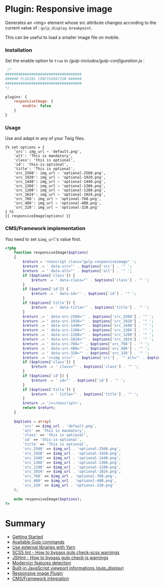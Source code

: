 # Plugin: Responsive image

Generates an \<img\> element whose src attribute changes according to the current value of : `gulp_display.breakpoint`.

This can be useful to load a smaller image file on mobile. 

### Installation

Set the enable option to `true` in */gulp-includes/gulp-configuration.js* :

```js
 /*
###################################
###### PLUGINS CONFIGURATION ######
###################################
*/

plugins: {
    responsiveImage: {
        enable: false
    }
}
```

### Usage

Use and adapt in any of your Twig files.

```twig
{% set options = {
    'src': img_url ~ 'default.png',
    'alt': 'This is mandatory',
    'class': 'this is optional',
    'id': 'this-is-optional',
    'title': 'This is optional',
    'src_2560': img_url ~ 'optional-2560.png',
    'src_1920': img_url ~ 'optional-1920.png',
    'src_1440': img_url ~ 'optional-1440.png',
    'src_1366': img_url ~ 'optional-1366.png',
    'src_1280': img_url ~ 'optional-1280.png',
    'src_1024': img_url ~ 'optional-1024.png',
    'src_768': img_url ~ 'optional-768.png',
    'src_480': img_url ~ 'optional-480.png',
    'src_320': img_url ~ 'optional-320.png'
} %}
{{ responsiveImage(options) }}
```

### CMS/Framework implementation

You need to set `$img_url`'s value first.

```php
<?php
    function responsiveImage($options)
    {
        $return = '<noscript class="gulp-responsiveimage" ';
        $return .= ' data-src="' . $options['src'] . '" ';
        $return .= ' data-alt="' . $options['alt'] . '" ';
        if ($options['class']) {
            $return .= ' data-class="' . $options['class'] . '" ';
        }
        if ($options['id']) {
            $return .= ' data-id="' . $options['id'] . '" ';
        }
        if ($options['title']) {
            $return .= ' data-title="' . $options['title'] . '" ';
        }
        $return .= ' data-src-2560="' . $options['src_2560'] . '" ';
        $return .= ' data-src-1920="' . $options['src_1920'] . '" ';
        $return .= ' data-src-1440="' . $options['src_1440'] . '" ';
        $return .= ' data-src-1366="' . $options['src_1366'] . '" ';
        $return .= ' data-src-1280="' . $options['src_1280'] . '" ';
        $return .= ' data-src-1024="' . $options['src_1024'] . '" ';
        $return .= ' data-src-768="' . $options['src_768'] . '" ';
        $return .= ' data-src-480="' . $options['src_480'] . '" ';
        $return .= ' data-src-320="' . $options['src_320'] . '" ';
        $return .= '><img src="' . $options['src'] . '" alt="' . $options['alt'] . '" ';
        if ($options['class']) {
            $return .= ' class="' . $options['class'] . '" ';
        }
        if ($options['id']) {
            $return .= ' id="' . $options['id'] . '" ';
        }
        if ($options['title']) {
            $return .= ' title="' . $options['title'] . '" ';
        }
        $return .= '/></noscript>';
        return $return;
    }
    
    $options = array(
        'src' => $img_url . 'default.png',
        'alt' => 'This is mandatory',
        'class' => 'this is optional',
        'id' => 'this-is-optional',
        'title' => 'This is optional',
        'src_2560' => $img_url . 'optional-2560.png',
        'src_1920' => $img_url . 'optional-1920.png',
        'src_1440' => $img_url . 'optional-1440.png',
        'src_1366' => $img_url . 'optional-1366.png',
        'src_1280' => $img_url . 'optional-1280.png',
        'src_1024' => $img_url . 'optional-1024.png',
        'src_768' => $img_url . 'optional-768.png',
        'src_480' => $img_url . 'optional-480.png',
        'src_320' => $img_url . 'optional-320.png'
    );
    
    echo responsiveImage($options);
?>


```

# Summary

- [Getting Started](./readme.md)
- [Available Gulp commands](./gulp-commands.md)
- [Use external libraries with Yarn](./external-libraries.md)
- [SCSS lint - How to bypass gulp check-scss warnings](./scss-lint.md)
- [JSHint - How to bypass gulp check-js warnings](./jshint.md)
- [Modernizr features detection](./modernizr.md)
- [Built-in JavaScript viewport informations (gulp_display)](./viewport-framework.md)
- [Responsive image Plugin](./responsive-image-plugin.md)
- [CMS/Framework Integration](./cms-framework.md)